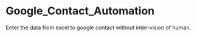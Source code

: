# Google_Contact_Automation
Enter the data from excel to google contact without inter-vision of human. 
